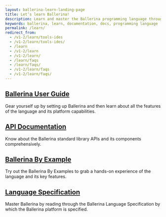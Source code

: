 ```yaml
---
layout: ballerina-learn-landing-page
title: Let’s learn Ballerina!
description: Learn and master the Ballerina programming language through setting up, Ballerina by examples, the standard library or API documentation, and how to guides.
keywords: ballerina, learn, documentation, docs, programming language
permalink: /learn/
redirect_from:
  - /v1-2/learn/tools-ides
  - /v1-2/learn/tools-ides/
  - /learn
  - /v1-2/learn
  - /v1-2/learn/
  - /learn/faqs
  - /learn/faqs/
  - /v1-2/learn/faqs
  - /v1-2/learn/faqs/
---
```


<div class="col-sm-6 col-md-6 cLearnPageContentCol">
<h2><a href="/learn">Ballerina User Guide</a></h2>
   <p>Gear yourself up by setting up Ballerina and then learn about all the features of the language and its platform capabilities.</p>

   <!--<ul class="cLearnLandingLinks">
   <li><a href="/learn/installing-ballerina/" class="cGreenLinkArrow">Setting up Ballerina</a></li>
    <li><a href="/learn/quick-tour" class="cGreenLinkArrow">Quick Tour</a></li>
   </ul>-->

</div>

<div class="col-sm-6 col-md-6 cLearnPageContentCol">
<h2><a href="/learn/api-docs/ballerina/">API Documentation</a></h2>
    <p>Know about the Ballerina standard library APIs and its components comprehensively.</p>

   <!--<ul class="cLearnLandingLinks">
   <li><a href="/learn/by-example" class="cGreenLinkArrow">Ballerina By Examples</a></li>
     <li><a href="https://play.ballerina.io/" class="cGreenLinkArrow">Try Ballerina</a></li>
   </ul>-->

</div>

<div class="col-sm-6 col-md-6  cLearnPageContentCol">
<h2><a href="/learn/by-example/">Ballerina By Example</a></h2>
   <p>Try out the Ballerina By Examples to grab a hands-on experience of the language and its key features.</p>

   <!--<ul class="cLearnLandingLinks">
   <li><a href="/learn/using-the-cli-tools/" class="cGreenLinkArrow">Ballerina CLI Tools</a></li>
   <li><a href="/learn/structuring-ballerina-code/" class="cGreenLinkArrow">Code Organization</a></li>
    <li><a href="/learn/deployment/docker/" class="cGreenLinkArrow">Deployment</a></li>
    <li><a href="/learn/observing-ballerina-code" class="cGreenLinkArrow">Observability</a></li>
    <li><a href="/learn/calling-java-code-from-ballerina" class="cGreenLinkArrow">Interoperability</a></li>
    <li><a href="/learn/writing-secure-ballerina-code" class="cGreenLinkArrow">Security</a></li>
    <li><a href="/learn/testing-ballerina-code" class="cGreenLinkArrow">Testing</a></li>
    <li><a href="/learn/extending-with-compiler-extensions" class="cGreenLinkArrow">Extending Ballerina</a></li>
   </ul>-->

</div>

<div class="col-sm-6 col-md-6 cLearnPageContentCol">
<h2><a href="/spec/">Language Specification</a></h2>
   <p>Master Ballerina by reading through the Ballerina Language Specification by which the Ballerina platform is specified.</p>

   <!--<ul class="cLearnLandingLinks">
   <li><a href="/learn/api-docs/ballerina/" class="cGreenLinkArrow">Standard Library (API Documentation)</a></li>
   <li><a href="/spec/" class="cGreenLinkArrow">Language Specification</a></li>
    <!--<li><a href="/learn/style-guide/" class="cGreenLinkArrow">Style Guide</a></li>
    <li><a href="/learn/cli-commands/" class="cGreenLinkArrow">CLI Guide</a></li>
   </ul>-->

</div>




